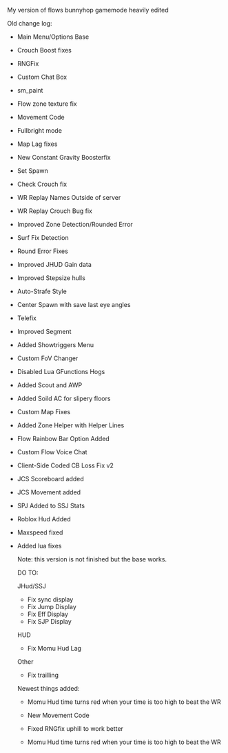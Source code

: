 My version of flows bunnyhop gamemode heavily edited

Old change log:
- Main Menu/Options Base
- Crouch Boost fixes
- RNGFix
- Custom Chat Box
- sm_paint
- Flow zone texture fix
- Movement Code
- Fullbright mode
- Map Lag fixes
- New Constant Gravity Boosterfix
- Set Spawn
- Check Crouch fix
- WR Replay Names Outside of server
- WR Replay Crouch Bug fix
- Improved Zone Detection/Rounded Error
- Surf Fix Detection
- Round Error Fixes
- Improved JHUD Gain data
- Improved Stepsize hulls
- Auto-Strafe Style
- Center Spawn with save last eye angles
- Telefix
- Improved Segment
- Added Showtriggers Menu
- Custom FoV Changer
- Disabled Lua GFunctions Hogs
- Added Scout and AWP
- Added Soild AC for slipery floors
- Custom Map Fixes
- Added Zone Helper with Helper Lines
- Flow Rainbow Bar Option Added
- Custom Flow Voice Chat
- Client-Side Coded CB Loss Fix v2
- JCS Scoreboard added
- JCS Movement added
- SPJ Added to SSJ Stats
- Roblox Hud Added
- Maxspeed fixed
- Added lua fixes
  
  Note: this version is not finished but the base works.

  DO TO:

  JHud/SSJ
  - Fix sync display
  - Fix Jump Display
  - Fix Eff Display
  - Fix SJP Display
  
  HUD
  - Fix Momu Hud Lag
 
   Other
   - Fix trailling
 
  Newest things added:

  - Momu Hud time turns red when your time is too high to beat the WR
  - New Movement Code
  - Fixed RNGfix uphill to work better

  - Momu Hud time turns red when your time is too high to beat the WR
